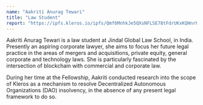 ```yaml
---
name: "Aakriti Anurag Tewari"
title: "Law Student"
report: "https://ipfs.kleros.io/ipfs/Qmf6MnhkJe5QXsNFLSE78tFdrUKxKQHnrPDKWeJ2zhQxBz/DAO_Bankruptcy-Aakriti_Anurag_Tewari.pdf"
---
```


Aakriti Anurag Tewari is a law student at Jindal Global Law School, in India. Presently an aspiring corporate lawyer, she aims to focus her future legal practice in the areas of mergers and acquisitions, private equity, general corporate and technology laws. She is particularly fascinated by the intersection of blockchain with commercial and corporate law.

During her time at the Fellowship, Aakriti conducted research into the scope of Kleros as a mechanism to resolve Decentralized Autonomous Organizations (DAO) insolvency, in the absence of any present legal framework to do so.
